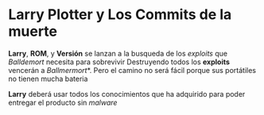 # Larry Plotter y Los Commits de la muerte

**Larry**, **ROM**, y **Versión** se lanzan a la busqueda de los *exploits*
que *Balldemort* necesita para sobrevivir
Destruyendo todos los **exploits** vencerán a *Ballmermort**.
Pero el camino no será fácil porque sus portátiles no tienen mucha bateria

**Larry** deberá usar todos los conocimientos que ha adquirido para poder entregar
el producto sin *malware*

